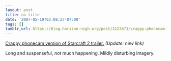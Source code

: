 ```yaml
---
layout: post
title: no title
date: '2007-05-19T03:08:27-07:00'
tags: []
tumblr_url: https://blog.horizon-nigh.org/post/2123671/crappy-phonecam-version-of-starcraft-2-trailer
---
```

[Crappy phonecam version of Starcraft 2 trailer.](http://youtube.com/watch?v=yEL31fGhAk0) _(Update: new link)_ [  
](http://www.youtube.com/watch?v=aUXoekeDIW8)

Long and suspenseful, not much happening. Mildly disturbing imagery.

